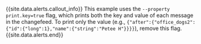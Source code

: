 {{site.data.alerts.callout_info}}
This example uses the `--property print.key=true` flag, which prints both the key and value of each message in the changefeed. To print only the value (e.g., `{"after":{"office_dogs2":{"id":{"long":1},"name":{"string":"Petee H"}}}}`), remove this flag.
{{site.data.alerts.end}}
